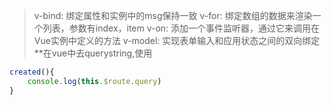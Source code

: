 >v-bind:
绑定属性和实例中的msg保持一致
>v-for:
绑定数组的数据来渲染一个列表，参数有index，item
>v-on:
添加一个事件监听器，通过它来调用在Vue实例中定义的方法
>v-model:
实现表单输入和应用状态之间的双向绑定
**在vue中去querystring,使用
```javascript
created(){
    console.log(this.$route.query)
}
